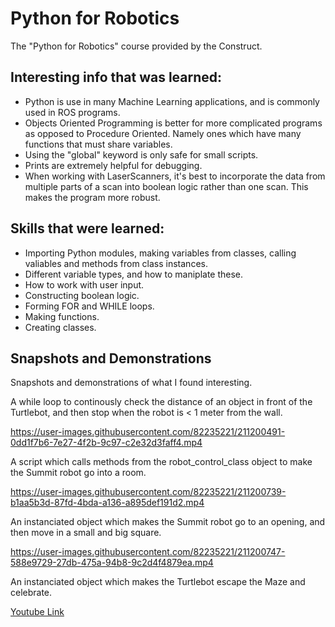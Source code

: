 # Python for Robotics
The "Python for Robotics" course provided by the Construct. 

## Interesting info that was learned:
- Python is use in many Machine Learning applications, and is commonly used in ROS programs.
- Objects Oriented Programming is better for more complicated programs as opposed to Procedure Oriented. Namely ones which have many functions that must share variables. 
- Using the "global" keyword is only safe for small scripts. 
- Prints are extremely helpful for debugging. 
- When working with LaserScanners, it's best to incorporate the data from multiple parts of a scan into boolean logic rather than one scan. This makes the program more robust.

## Skills that were learned:
- Importing Python modules, making variables from classes, calling valiables and methods from class instances.
- Different variable types, and how to maniplate these. 
- How to work with user input.
- Constructing boolean logic. 
- Forming FOR and WHILE loops. 
- Making functions.
- Creating classes. 

## Snapshots and Demonstrations
Snapshots and demonstrations of what I found interesting. 

A while loop to continously check the distance of an object in front of the Turtlebot, and then stop when the robot is < 1 meter from the wall.

https://user-images.githubusercontent.com/82235221/211200491-0dd1f7b6-7e27-4f2b-9c97-c2e32d3faff4.mp4

A script which calls methods from the robot_control_class object to make the Summit robot go into a room.

https://user-images.githubusercontent.com/82235221/211200739-b1aa5b3d-87fd-4bda-a136-a895def191d2.mp4

An instanciated object which makes the Summit robot go to an opening, and then move in a small and big square.

https://user-images.githubusercontent.com/82235221/211200747-588e9729-27db-475a-94b8-9c2d4f4879ea.mp4

An instanciated object which makes the Turtlebot escape the Maze and celebrate.

[Youtube Link](https://youtu.be/JJU3nZ9ftgc)
